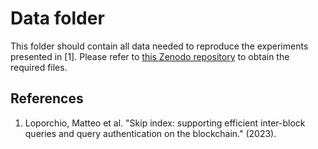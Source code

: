 # Data folder

This folder should contain all data needed to reproduce the experiments presented in [1].
Please refer to <a href="https://doi.org/10.5281/zenodo.7957140">this Zenodo repository</a> to obtain the required files.

## References

1. Loporchio, Matteo et al. "Skip index: supporting efficient inter-block queries and query authentication on the blockchain." (2023).
